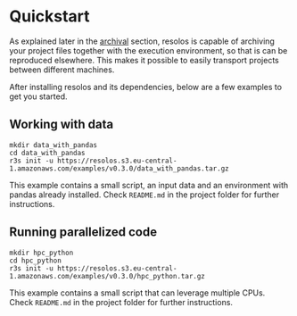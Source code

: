 # Quickstart

As explained later in the [archival](archive.md) section, resolos is capable of archiving your project files together
with the execution environment, so that is can be reproduced elsewhere. This makes it possible to easily
transport projects between different machines.

After installing resolos and its dependencies, below are a few examples to get you started.

## Working with data

```
mkdir data_with_pandas
cd data_with_pandas
r3s init -u https://resolos.s3.eu-central-1.amazonaws.com/examples/v0.3.0/data_with_pandas.tar.gz
```

This example contains a small script, an input data and an environment with pandas already installed.
Check `README.md` in the project folder for further instructions.


## Running parallelized code

```
mkdir hpc_python
cd hpc_python
r3s init -u https://resolos.s3.eu-central-1.amazonaws.com/examples/v0.3.0/hpc_python.tar.gz
```

This example contains a small script that can leverage multiple CPUs.
Check `README.md` in the project folder for further instructions.
